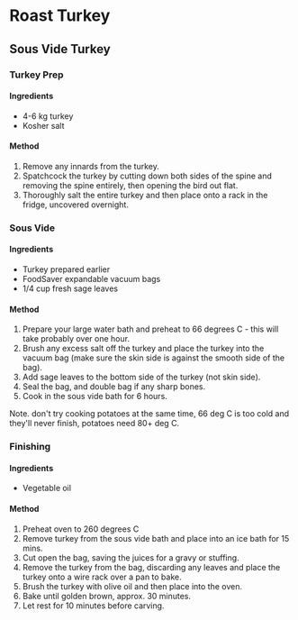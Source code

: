 # Roast Turkey

## Sous Vide Turkey

### Turkey Prep

#### Ingredients

* 4-6 kg turkey
* Kosher salt

#### Method

1. Remove any innards from the turkey.
1. Spatchcock the turkey by cutting down both sides of the spine and removing the spine entirely, then opening the bird out flat.
1. Thoroughly salt the entire turkey and then place onto a rack in the fridge, uncovered overnight.


### Sous Vide

#### Ingredients

* Turkey prepared earlier
* FoodSaver expandable vacuum bags
* 1/4 cup fresh sage leaves

#### Method

1. Prepare your large water bath and preheat to 66 degrees C - this will take probably over one hour.
1. Brush any excess salt off the turkey and place the turkey into the vacuum bag (make sure the skin side is against the smooth side of the bag).
1. Add sage leaves to the bottom side of the turkey (not skin side).
1. Seal the bag, and double bag if any sharp bones.
1. Cook in the sous vide bath for 6 hours.

Note. don't try cooking potatoes at the same time, 66 deg C is too cold and they'll never finish, potatoes need 80+ deg C.


### Finishing

#### Ingredients

* Vegetable oil

#### Method

1. Preheat oven to 260 degrees C
1. Remove turkey from the sous vide bath and place into an ice bath for 15 mins.
1. Cut open the bag, saving the juices for a gravy or stuffing.
1. Remove the turkey from the bag, discarding any leaves and place the turkey onto a wire rack over a pan to bake.
1. Brush the turkey with olive oil and then place into the oven.
1. Bake until golden brown, approx. 30 minutes.
1. Let rest for 10 minutes before carving.
